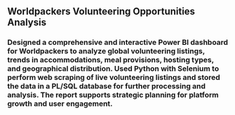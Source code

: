 ## Worldpackers Volunteering Opportunities Analysis

### Designed a comprehensive and interactive Power BI dashboard for Worldpackers to analyze global volunteering listings, trends in accommodations, meal provisions, hosting types, and geographical distribution. Used Python with Selenium to perform web scraping of live volunteering listings and stored the data in a PL/SQL database for further processing and analysis. The report supports strategic planning for platform growth and user engagement.
